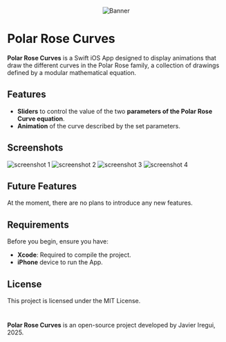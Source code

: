 <p align="center">
  <img src="banner.png" alt="Banner">
</p>

# Polar Rose Curves

**Polar Rose Curves** is a Swift iOS App designed to display animations that draw the different curves in the Polar Rose family, a collection of drawings defined by a modular mathematical equation.

## Features

- **Sliders** to control the value of the two **parameters of the Polar Rose Curve equation**.
- **Animation** of the curve described by the set parameters.

## Screenshots

<div display="flex">
  <img src="screenshots/screen1.PNG" alt="screenshot 1">
  <img src="screenshots/screen2.PNG" alt="screenshot 2">
  <img src="screenshots/screen3.PNG" alt="screenshot 3">
  <img src="screenshots/screen4.PNG" alt="screenshot 4">
</div>

## Future Features

At the moment, there are no plans to introduce any new features.

## Requirements

Before you begin, ensure you have:

- **Xcode**: Required to compile the project.
- **iPhone** device to run the App.

## License

This project is licensed under the MIT License.

#

**Polar Rose Curves** is an open-source project developed by Javier Iregui, 2025.
